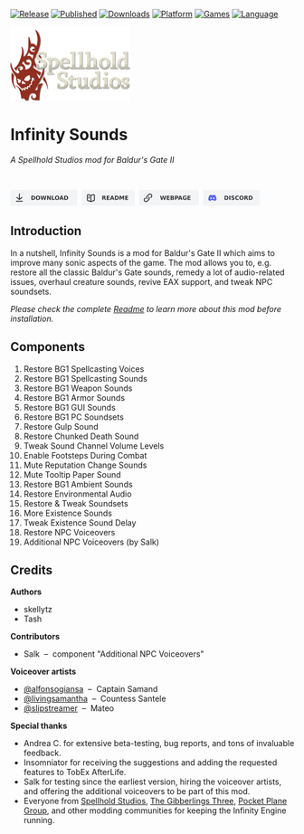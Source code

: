 [![Release](https://img.shields.io/github/v/release/Spellhold-Studios/Infinity-Sounds?include_prereleases&color=%2392403a)](https://github.com/Spellhold-Studios/Infinity-Sounds/releases/latest)
[![Published](https://img.shields.io/github/release-date/Spellhold-Studios/Infinity-Sounds?display_date=published_at&label=published&color=%2392403a)](https://github.com/Spellhold-Studios/Infinity-Sounds/releases/latest)
[![Downloads](https://img.shields.io/github/downloads/Spellhold-Studios/Infinity-Sounds/total?color=%2392403a)](https://github.com/Spellhold-Studios/Infinity-Sounds/releases)
[![Platform](https://img.shields.io/badge/platform-Windows%20%a0%20macOS%20%a0%20Linux%20%a0%20Project%20Infinity-%2392403a)](https://github.com/Spellhold-Studios/Infinity-Sounds/releases)
[![Games](https://img.shields.io/badge/games-BG2%20%a0%20BGT%20%a0%20BG%3AEE%20%a0%20SoD%20%a0%20BG2%3AEE%20%a0%20EET-%2392403a)](https://github.com/Spellhold-Studios/Infinity-Sounds/releases)
[![Language](https://img.shields.io/badge/language-en-%2392403a)](https://github.com/Spellhold-Studios/Infinity-Sounds/releases)

<!--
Badges white space separator: %20%a0%20
Badges ":" (colon) symbol: %3A
Badges "-" (hyphen) symbol: --
Games full list: BG1 BG2 BGT BG%3AEE SoD BG2%3AEE EET IWD1 IWD2 IWD%3AEE PST PST%3AEE
IETF language tags: https://spellhold-studios.github.io/readmes/template-basic/ietf-lang-tags.pdf
Why some badges update slowly: https://github.com/pujux/badge-it/issues/78
-->

<picture>
  <source media="(prefers-color-scheme: dark)" srcset="https://raw.githubusercontent.com/Spellhold-Studios/Spellhold-Studios.github.io/main/assets/images/shs-corner-logo.svg" />
  <source media="(prefers-color-scheme: light)" srcset="https://raw.githubusercontent.com/Spellhold-Studios/Spellhold-Studios.github.io/main/assets/images/shs-corner-logo.svg" />
  <img alt="SHS logo" src="https://raw.githubusercontent.com/Spellhold-Studios/Spellhold-Studios.github.io/main/assets/images/shs-corner-logo.svg" width="212" height="132">
</picture>

# Infinity Sounds

*A Spellhold Studios mod for Baldur's Gate&nbsp;II*

<br>

[<img alt="Download" src="https://raw.githubusercontent.com/Spellhold-Studios/Spellhold-Studios.github.io/main/assets/buttons/download.svg" height="28">](https://github.com/Spellhold-Studios/Infinity-Sounds/releases/latest)&nbsp;
[<img alt="Readme" src="https://raw.githubusercontent.com/Spellhold-Studios/Spellhold-Studios.github.io/main/assets/buttons/readme.svg" height="28">](https://spellhold-studios.github.io/readmes/infinity-sounds/readme-infinitysounds.html)&nbsp;
[<img alt="Webpage" src="https://raw.githubusercontent.com/Spellhold-Studios/Spellhold-Studios.github.io/main/assets/buttons/webpage.svg" height="28">](https://spellhold-studios.github.io/)&nbsp;
[<img alt="Discord" src="https://raw.githubusercontent.com/Spellhold-Studios/Spellhold-Studios.github.io/main/assets/buttons/discord-blue.svg" height="28">](https://discord.gg/pE2Njbdb2a)

## Introduction

In a nutshell, Infinity Sounds is a mod for Baldur's Gate II which aims to improve many sonic aspects of the game. The mod allows you to, e.g. restore all the classic Baldur's Gate sounds, remedy a lot of audio-related issues, overhaul creature sounds, revive EAX support, and tweak NPC soundsets.

*Please check the complete [Readme](https://spellhold-studios.github.io/readmes/infinity-sounds/readme-infinitysounds.html) to learn more about this mod before installation.*

## Components

1. Restore BG1 Spellcasting Voices
2. Restore BG1 Spellcasting Sounds
3. Restore BG1 Weapon Sounds
4. Restore BG1 Armor Sounds
5. Restore BG1 GUI Sounds
6. Restore BG1 PC Soundsets
7. Restore Gulp Sound
8. Restore Chunked Death Sound
9. Tweak Sound Channel Volume Levels
10. Enable Footsteps During Combat
11. Mute Reputation Change Sounds
12. Mute Tooltip Paper Sound
13. Restore BG1 Ambient Sounds
14. Restore Environmental Audio
15. Restore & Tweak Soundsets
16. More Existence Sounds
17. Tweak Existence Sound Delay
18. Restore NPC Voiceovers
19. Additional NPC Voiceovers (by Salk)

## Credits

<!-- double space after each credits **Heading** if you don't need lists -->

**Authors**  

- skellytz
- Tash

**Contributors**  

- Salk &nbsp;&ndash;&nbsp; component "Additional NPC Voiceovers"

**Voiceover artists**  

- [@alfonsogiansa](https://www.fiverr.com/alfonsogiansa) &nbsp;&ndash;&nbsp; Captain Samand
- [@livingsamantha](https://www.fiverr.com/livingsamantha) &nbsp;&ndash;&nbsp; Countess Santele
- [@slipstreamer](https://www.fiverr.com/slipstreamer) &nbsp;&ndash;&nbsp; Mateo

**Special thanks**  

- Andrea C. for extensive beta-testing, bug reports, and tons of invaluable feedback.
- Insomniator for receiving the suggestions and adding the requested features to TobEx AfterLife.
- Salk for testing since the earliest version, hiring the voiceover artists, and offering the additional voiceovers to be part of this mod.
- Everyone from [Spellhold Studios](http://www.shsforums.net/), [The Gibberlings Three](https://www.gibberlings3.net/forums), [Pocket Plane Group](https://forums.pocketplane.net/), and other modding communities for keeping the Infinity Engine running.
